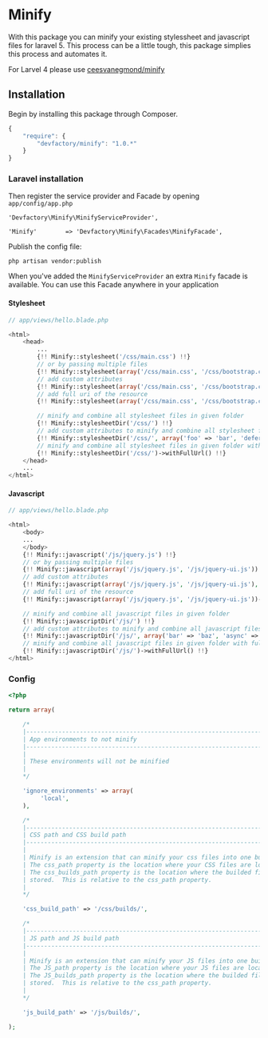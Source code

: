 # Minify

With this package you can minify your existing stylessheet and javascript files for laravel 5. This process can be a little tough, this package simplies this process and automates it.

For Larvel 4 please use [ceesvanegmond/minify](https://github.com/ceesvanegmond/minify)

## Installation

Begin by installing this package through Composer.

```js
{
    "require": {
    	"devfactory/minify": "1.0.*"
	}
}
```

### Laravel installation

Then register the service provider and Facade by opening `app/config/app.php`

    'Devfactory\Minify\MinifyServiceProvider',

    'Minify'        => 'Devfactory\Minify\Facades\MinifyFacade',


Publish the config file:
```
php artisan vendor:publish
```

When you've added the ```MinifyServiceProvider``` an extra ```Minify``` facade is available.
You can use this Facade anywhere in your application

#### Stylesheet
```php
// app/views/hello.blade.php

<html>
	<head>
		...
		{!! Minify::stylesheet('/css/main.css') !!}
		// or by passing multiple files
		{!! Minify::stylesheet(array('/css/main.css', '/css/bootstrap.css')) !!}
		// add custom attributes
		{!! Minify::stylesheet(array('/css/main.css', '/css/bootstrap.css'), array('foo' => 'bar')) !!}
		// add full uri of the resource
		{!! Minify::stylesheet(array('/css/main.css', '/css/bootstrap.css'))->withFullUrl() !!}

		// minify and combine all stylesheet files in given folder
		{!! Minify::stylesheetDir('/css/') !!}
		// add custom attributes to minify and combine all stylesheet files in given folder
		{!! Minify::stylesheetDir('/css/', array('foo' => 'bar', 'defer' => true)) !!}
		// minify and combine all stylesheet files in given folder with full uri
		{!! Minify::stylesheetDir('/css/')->withFullUrl() !!}
	</head>
	...
</html>

```

#### Javascript
```php
// app/views/hello.blade.php

<html>
	<body>
	...
	</body>
	{!! Minify::javascript('/js/jquery.js') !!}
	// or by passing multiple files
	{!! Minify::javascript(array('/js/jquery.js', '/js/jquery-ui.js')) !!}
	// add custom attributes
	{!! Minify::javascript(array('/js/jquery.js', '/js/jquery-ui.js'), array('bar' => 'baz')) !!}
	// add full uri of the resource
	{!! Minify::javascript(array('/js/jquery.js', '/js/jquery-ui.js'))->withFullUrl() !!}

	// minify and combine all javascript files in given folder
	{!! Minify::javascriptDir('/js/') !!}
	// add custom attributes to minify and combine all javascript files in given folder
	{!! Minify::javascriptDir('/js/', array('bar' => 'baz', 'async' => true)) !!}
	// minify and combine all javascript files in given folder with full uri
	{!! Minify::javascriptDir('/js/')->withFullUrl() !!}
</html>

```

### Config
```php
<?php

return array(

    /*
    |--------------------------------------------------------------------------
    | App environments to not minify
    |--------------------------------------------------------------------------
    |
    | These environments will not be minified
    |
    */

    'ignore_environments' => array(
	     'local',
    ),

    /*
    |--------------------------------------------------------------------------
    | CSS path and CSS build path
    |--------------------------------------------------------------------------
    |
    | Minify is an extension that can minify your css files into one build file.
    | The css_path property is the location where your CSS files are located
    | The css_builds_path property is the location where the builded files are
    | stored.  This is relative to the css_path property.
    |
    */

    'css_build_path' => '/css/builds/',

    /*
    |--------------------------------------------------------------------------
    | JS path and JS build path
    |--------------------------------------------------------------------------
    |
    | Minify is an extension that can minify your JS files into one build file.
    | The JS_path property is the location where your JS files are located
    | The JS_builds_path property is the location where the builded files are
    | stored.  This is relative to the css_path property.
    |
    */

    'js_build_path' => '/js/builds/',

);
```
